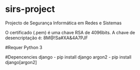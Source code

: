 # sirs-project
Projecto de Segurança Informática em Redes e Sistemas

O certificado (.pem) é uma chave RSA de 4096bits. A chave de desencriptação é:
8M@!Sa#XA&4A7PJF

#Requer Python 3



#Depencencies
django - pip install django
argon2 - pip install django[argon2]
